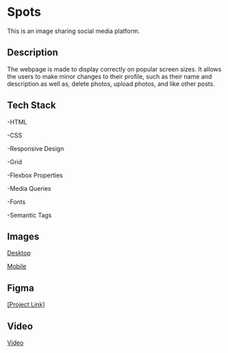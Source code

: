 
# Spots

This is an image sharing social media platform.

## Description

The webpage is made to display correctly on popular screen sizes.
It allows the users to make minor changes to their profile, such as their name and description as well as, delete photos, upload photos, and like other posts.

## Tech Stack

-HTML

-CSS

-Responsive Design

-Grid

-Flexbox Properties

-Media Queries

-Fonts

-Semantic Tags



## Images

[Desktop](./Desktop-demo.png)


[Mobile](./Mobile-demo.png)
## Figma
  
[\[Project Link\]](https://jbrocart.github.io/se_project_spots/) 

## Video


[Video](../Videos/Screen%20Recordings/spots.video.mp4)

